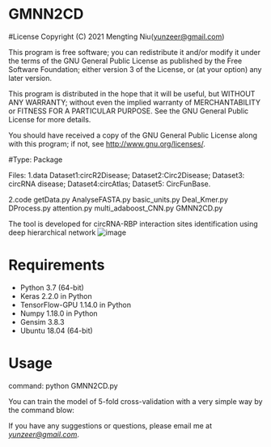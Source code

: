 # GMNN2CD
#License
Copyright (C) 2021 Mengting Niu(yunzeer@gmail.com)

This program is free software; you can redistribute it and/or modify it under the terms of the GNU General Public License as published by the Free Software Foundation; either version 3 of the License, or (at your option) any later version.

This program is distributed in the hope that it will be useful, but WITHOUT ANY WARRANTY; without even the implied warranty of MERCHANTABILITY or FITNESS FOR A PARTICULAR PURPOSE. See the GNU General Public License for more details.

You should have received a copy of the GNU General Public License along with this program; if not, see http://www.gnu.org/licenses/.


#Type: Package

Files: 1.data
Dataset1:circR2Disease;
Dataset2:Circ2Disease;
Dataset3: circRNA disease;
Dataset4:circAtlas;
Dataset5: CircFunBase.

2.code
getData.py
AnalyseFASTA.py
basic_units.py
Deal_Kmer.py
DProcess.py
attention.py
multi_adaboost_CNN.py
GMNN2CD.py

The tool is developed for circRNA-RBP interaction sites identification using deep hierarchical network
![image](https://github.com/nmt315320/CRBPDL/Architecture.png)
# Requirements
- Python 3.7 (64-bit)
- Keras 2.2.0 in Python
- TensorFlow-GPU 1.14.0 in Python
- Numpy 1.18.0 in Python
- Gensim 3.8.3
- Ubuntu 18.04 (64-bit)
# Usage

command: python GMNN2CD.py 

You can train the model of 5-fold cross-validation with a very simple way by the command blow:  


 If you have any suggestions or questions, please email me at *yunzeer@gmail.com*.


